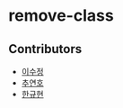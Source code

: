 # remove-class

## Contributors

- [이수정](https://github.com/sooojungee)
- [추연호](https://github.com/younho9)
- [한규현](https://github.com/dnacu)
